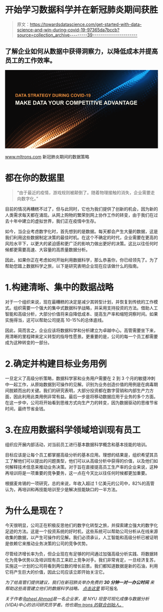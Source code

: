 # 开始学习数据科学并在新冠肺炎期间获胜

> 原文：<https://towardsdatascience.com/get-started-with-data-science-and-win-during-covid-19-97365da7bccb?source=collection_archive---------39----------------------->

## 了解企业如何从数据中获得洞察力，以降低成本并提高员工的工作效率。

![](img/e1217f50ecca7dbdbf220d3c00e98d41.png)

www.mltrons.com 新冠肺炎期间的数据策略

# 都在你的数据里

> “由于最近的疫情，游戏规则被颠倒了。随着物理接触的消失，企业需要走向数字化。”

目前的情况再糟糕不过了，但与此同时，它也为我们提供了创新的机会，因为新的人类需求每天都在涌现。从网上购物的繁荣到网上协作工作的转变，由于我们在过去十年中建立的虚拟世界，我们正在疫情中生存。

如今，当企业考虑数字化时，首先想到的是数据。每天都会产生大量的数据，这是我们利用这些数据制定决策的最佳时机。在这个不确定的时代，企业需要在更高的风险水平下，以更大的紧迫感和更广泛的影响力做出更好的决策。这比以往任何时候都更需要高速、大容量的高质量数据分析。

因此，如果你正在考虑如何开始利用数据科学，那么恭喜你，你已经领先了。为了帮助您踏上数据科学之旅，以下是研究表明企业现在应该做什么的指南。

# 1.构建清晰、集中的数据战略

对于一个组织来说，现在最糟糕的决定是减少其转型计划，并恢复到传统的工作模式。组织需要一个强大的集中式数据科学战略，并采用支持投资的方法。借助人工智能和高级分析，大部分价值将来自降低成本、提高生产率和缩短洞察时间。如果实施得当，这可以帮助公司提高 10-15%的总体底线。

因此，简而言之，企业应该将数据科学和分析建立为卓越中心。高管需要坐下来，用清晰的里程碑来定义转型的指导性愿景。更重要的是，公司的每一个员工都需要成为这种转变的一部分。

# 2.确定并构建目标业务用例

一旦定义了高级分析策略，数据科学家和业务用户需要在 2 到 3 个月的敏捷冲刺中一起工作，从原始数据到可操作的见解。识别为业务创造价值的用例是在病毒期间脱颖而出的关键。我们的研究表明，大部分投资都在数字营销和内部生产力方面，因此利用此类用例非常有益。最后一步是将移动数据应用于业务的多个方面。在这一步中，公司将开始看到思维方式向生产力的转变，因为数据驱动的思维节省时间，最终节省金钱。

# 3.在应用数据科学领域培训现有员工

组织应开展内部活动，对当前员工进行基本数据科学概念和基本技能的培训。

目标应该是让每个员工都掌握高级分析的基本应用。理想的结果是，组织希望其员工了解他们可以提出的问题类型，他们可以从高级分析中获得的价值，以及他们如何解释技术信息来推动业务决策。对于旨在直接提高员工生产率的企业来说，这种再培训将是一项重要的竞争要务，这一点在今天比以往任何时候都更加重要。

根据麦肯锡的一项研究，总的来说，年收入超过 1 亿美元的公司中，82%的高管认为，再培训和再技能培训至少是解决技能缺口的一半方法。

# 为什么是现在？

今天很明显，公司正在积极反思他们的数字化转型之旅，并探索建立强大的数字化足迹的方法。这是一个投资系统的好时机，这些系统可以帮助公司分析从在线来源收集的数据，以产生可操作的见解。我们必须承认，人工智能和高级分析已被证明是依赖它来推动业务决策的公司的竞争优势。

尽管经济增长率为负，但企业现在有足够的时间通过加强高级分析实践、将数据转化为竞争优势以及培训现有员工来赶上竞争对手。我们非常肯定，一旦经济复苏，实施这一计划的公司将看到两位数的增长前景。我们都知道数据是新的石油，利用它将产生巨大的价值，因此公司应该立即开始关注它。

*为了给高管们提供建议，我们在新冠肺炎举办免费的* ***30 分钟一对一办公时间*** *来帮助这些高管建立他们的数据科学战略。* [*点击这里*](https://calendly.com/mltrons) 即可报名

*关于作者:*[*Raheel Ahmad*](https://www.linkedin.com/in/raheelahmad12/)*是一名企业家，是 NYU 坦登可视化成像与数据分析(VIDA)中心的访问研究员学者。他也是*[*m trons 的联合创始人。*](http://www.mltrons.com)